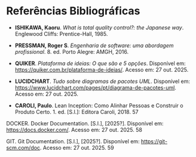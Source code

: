 # **Referências Bibliográficas**

- **ISHIKAWA, Kaoru**. *What is total quality control?: the Japanese way*. Englewood Cliffs: Prentice-Hall, 1985.

- **PRESSMAN, Roger S**. *Engenharia de software: uma abordagem profissional*. 8. ed. Porto Alegre: AMGH, 2016.

- **QUIKER**. *Plataforma de ideias: O que são e 5 opções*. Disponível em: https://quiker.com.br/plataforma-de-ideias/. Acesso em: 27 out. 2025.

- **LUCIDCHART**. *Tudo sobre diagramas de pacotes UML*. Disponível em: https://www.lucidchart.com/pages/pt/diagrama-de-pacotes-uml. Acesso em: 27 out. 2025.

- **CAROLI, Paulo**. Lean Inception: Como Alinhar Pessoas e Construir o Produto Certo. 1. ed. [S.l.]: Editora Caroli, 2018. 57

DOCKER. Docker Documentation. [S.l.], [2025?]. Disponível em: https://docs.docker.com/. Acesso em: 27 out. 2025. 58

GIT. Git Documentation. [S.l.], [2025?]. Disponível em: https://git-scm.com/doc. Acesso em: 27 out. 2025. 59

